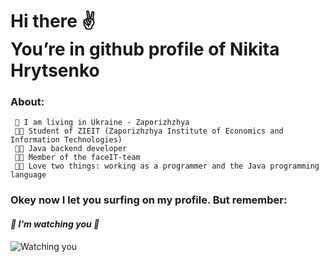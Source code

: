 # Hi there ✌ <br> **You’re in github profile of Nikita Hrytsenko**

### About:
```
 🌆 I am living in Ukraine - Zaporizhzhya
 🧑‍🎓 Student of ZIEIT (Zaporizhzhya Institute of Economics and Information Technologies)
 🧑‍💻 Java backend developer
 🧑‍💼 Member of the faceIT-team
 🧡🤎 Love two things: working as a programmer and the Java programming language
```
### Okey now I let you surfing on my profile. But remember: 
 #### ***👀 I’m watching you 👀***
 ![Watching you](https://miro.medium.com/max/724/1*lhOax3cZATGZwEhG0uTYRA.gif)
<!--
**iNikitaGricenko/iNikitaGricenko** is a ✨ _special_ ✨ repository because its `README.md` (this file) appears on your GitHub profile.

Here are some ideas to get you started:

- 🔭 I’m currently working on ...
- 🌱 I’m currently learning ...
- 👯 I’m looking to collaborate on ...
- 🤔 I’m looking for help with ...
- 💬 Ask me about ...
- 📫 How to reach me: ...
- 😄 Pronouns: ...
- ⚡ Fun fact: ...
-->
